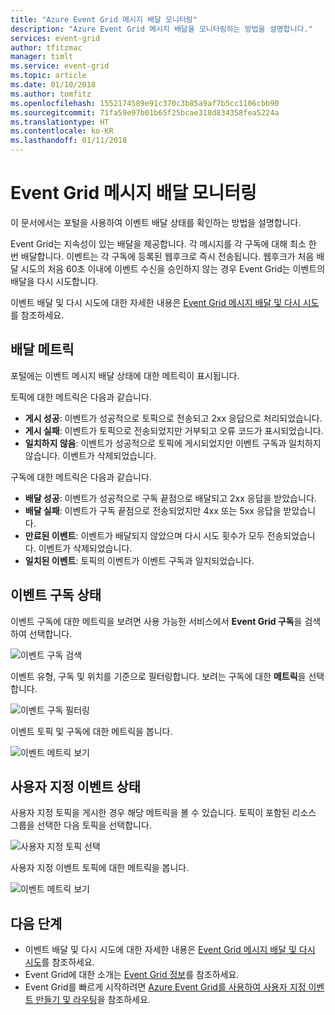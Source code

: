 ```yaml
---
title: "Azure Event Grid 메시지 배달 모니터링"
description: "Azure Event Grid 메시지 배달을 모니터링하는 방법을 설명합니다."
services: event-grid
author: tfitzmac
manager: timlt
ms.service: event-grid
ms.topic: article
ms.date: 01/10/2018
ms.author: tomfitz
ms.openlocfilehash: 1552174589e91c370c3b85a9af7b5cc1106cbb90
ms.sourcegitcommit: 71fa59e97b01b65f25bcae318d834358fea5224a
ms.translationtype: HT
ms.contentlocale: ko-KR
ms.lasthandoff: 01/11/2018
---
```

# <a name="monitor-event-grid-message-delivery"></a>Event Grid 메시지 배달 모니터링 

이 문서에서는 포털을 사용하여 이벤트 배달 상태를 확인하는 방법을 설명합니다.

Event Grid는 지속성이 있는 배달을 제공합니다. 각 메시지를 각 구독에 대해 최소 한 번 배달합니다. 이벤트는 각 구독에 등록된 웹후크로 즉시 전송됩니다. 웹후크가 처음 배달 시도의 처음 60초 이내에 이벤트 수신을 승인하지 않는 경우 Event Grid는 이벤트의 배달을 다시 시도합니다.

이벤트 배달 및 다시 시도에 대한 자세한 내용은 [Event Grid 메시지 배달 및 다시 시도](delivery-and-retry.md)를 참조하세요.

## <a name="delivery-metrics"></a>배달 메트릭

포털에는 이벤트 메시지 배달 상태에 대한 메트릭이 표시됩니다.

토픽에 대한 메트릭은 다음과 같습니다.

* **게시 성공**: 이벤트가 성공적으로 토픽으로 전송되고 2xx 응답으로 처리되었습니다.
* **게시 실패**: 이벤트가 토픽으로 전송되었지만 거부되고 오류 코드가 표시되었습니다.
* **일치하지 않음**: 이벤트가 성공적으로 토픽에 게시되었지만 이벤트 구독과 일치하지 않습니다. 이벤트가 삭제되었습니다.

구독에 대한 메트릭은 다음과 같습니다.

* **배달 성공**: 이벤트가 성공적으로 구독 끝점으로 배달되고 2xx 응답을 받았습니다.
* **배달 실패**: 이벤트가 구독 끝점으로 전송되었지만 4xx 또는 5xx 응답을 받았습니다.
* **만료된 이벤트**: 이벤트가 배달되지 않았으며 다시 시도 횟수가 모두 전송되었습니다. 이벤트가 삭제되었습니다.
* **일치된 이벤트**: 토픽의 이벤트가 이벤트 구독과 일치되었습니다.

## <a name="event-subscription-status"></a>이벤트 구독 상태

이벤트 구독에 대한 메트릭을 보려면 사용 가능한 서비스에서 **Event Grid 구독**을 검색하여 선택합니다.

![이벤트 구독 검색](./media/monitor-event-delivery/select-event-subscriptions.png)

이벤트 유형, 구독 및 위치를 기준으로 필터링합니다. 보려는 구독에 대한 **메트릭**을 선택합니다.

![이벤트 구독 필터링](./media/monitor-event-delivery/filter-events.png)

이벤트 토픽 및 구독에 대한 메트릭을 봅니다.

![이벤트 메트릭 보기](./media/monitor-event-delivery/subscription-metrics.png)

## <a name="custom-event-status"></a>사용자 지정 이벤트 상태

사용자 지정 토픽을 게시한 경우 해당 메트릭을 볼 수 있습니다. 토픽이 포함된 리소스 그룹을 선택한 다음 토픽을 선택합니다.

![사용자 지정 토픽 선택](./media/monitor-event-delivery/select-custom-topic.png)

사용자 지정 이벤트 토픽에 대한 메트릭을 봅니다.

![이벤트 메트릭 보기](./media/monitor-event-delivery/custom-topic-metrics.png)

## <a name="next-steps"></a>다음 단계

* 이벤트 배달 및 다시 시도에 대한 자세한 내용은 [Event Grid 메시지 배달 및 다시 시도](delivery-and-retry.md)를 참조하세요.
* Event Grid에 대한 소개는 [Event Grid 정보](overview.md)를 참조하세요.
* Event Grid를 빠르게 시작하려면 [Azure Event Grid를 사용하여 사용자 지정 이벤트 만들기 및 라우팅](custom-event-quickstart.md)을 참조하세요.
